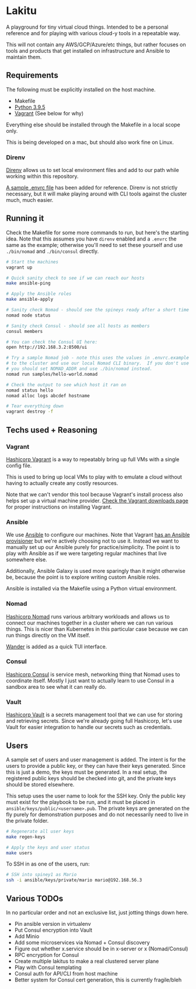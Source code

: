 # Lakitu

A playground for tiny virtual cloud things.  Intended to be a personal reference
and for playing with various cloud-y tools in a repeatable way.

This will not contain any AWS/GCP/Azure/etc things, but rather focuses on tools
and products that get installed on infrastructure and Ansible to maintain them.

## Requirements

The following must be explicitly installed on the host machine.

* Makefile
* [Python 3.9.5](https://github.com/pyenv/pyenv)
* [Vagrant](https://www.vagrantup.com/downloads) (See below for why)

Everything else should be installed through the Makefile in a local scope only.

This is being developed on a mac, but should also work fine on Linux.

### Direnv

[Direnv](https://github.com/direnv/direnv) allows us to set local environment
files and add to our path while working within this repository.

[A sample .envrc file](./envrc.example) has been added for reference.  Direnv
is not strictly necessary, but it will make playing around with CLI tools against
the cluster much, much easier.

## Running it

Check the Makefile for some more commands to run, but here's the starting idea.
Note that this assumes you have `direnv` enabled and a `.envrc` the same as
the example; otherwise you'll need to set these yourself and use `./bin/nomad`
and `./bin/consul` directly.

```bash
# Start the machines
vagrant up

# Quick sanity check to see if we can reach our hosts
make ansible-ping

# Apply the Ansible roles
make ansible-apply

# Sanity check Nomad - should see the spineys ready after a short time
nomad node status

# Sanity check Consul - should see all hosts as members
consul members

# You can check the Consul UI here:
open http://192.168.3.2:8500/ui

# Try a sample Nomad job - note this uses the values in .envrc.example to point
# to the cluster and use our local Nomad CLI binary.  If you don't use direnv,
# you should set NOMAD_ADDR and use ./bin/nomad instead.
nomad run samples/hello-world.nomad

# Check the output to see which host it ran on
nomad status hello
nomad alloc logs abcdef hostname

# Tear everything down
vagrant destroy -f
```

## Techs used + Reasoning

### Vagrant

[Hashicorp Vagrant](https://vagrantup.com) is a way to repeatably bring up full
VMs with a single config file.

This is used to bring up local VMs to play with to emulate a cloud without having
to actually create any costly resources.

Note that we can't vendor this tool because Vagrant's install process also helps
set up a virtual machine provider.  [Check the Vagrant downloads page](https://www.vagrantup.com/downloads)
for proper instructions on installing Vagrant.

### Ansible

We use [Ansible](https://ansible.com) to configure our machines.  Note that Vagrant
[has an Ansible provisioner](https://www.vagrantup.com/docs/provisioning/ansible)
but we're actively choosing not to use it.  Instead we want to manually set up
our Ansible purely for practice/simplicity.  The point is to play with Ansible
as if we were targeting regular machines that live somewhere else.

Additionally, Ansible Galaxy is used more sparingly than it might otherwise be,
because the point is to explore writing custom Ansible roles.

Ansible is installed via the Makefile using a Python virtual environment.

### Nomad

[Hashicorp Nomad](https://nomadproject.io) runs various arbitrary workloads
and allows us to connect our machines together in a cluster where we can run
various things.  This is nicer than Kubernetes in this particular case because
we can run things directly on the VM itself.

[Wander](https://github.com/robinovitch61/wander) is added as a quick TUI
interface.

### Consul

[Hashicorp Consul](https://www.consul.io) is service mesh, networking thing that
Nomad uses to coordinate itself.  Mostly I just want to actually learn to use
Consul in a sandbox area to see what it can really do.

### Vault

[Hashicorp Vault](https://www.vaultproject.io/) is a secrets management tool
that we can use for storing and retrieving secrets.  Since we're already going
full Hashicorp, let's use Vault for easier integration to handle our secrets
such as credentials.

## Users

A sample set of users and user management is added.  The intent is for the users
to provide a public key, or they can have their keys generated.  Since this is
just a demo, the keys must be generated.  In a real setup, the registered public
keys should be checked into git, and the private keys should be stored
elsewhere.

This setup uses the user name to look for the SSH key.  Only the public key must
exist for the playbook to be run, and it must be placed in
`ansible/keys/public/<username>.pub`.  The private keys are generated on the fly
purely for demonstration purposes and do not necessarily need to live in the
private folder.

```bash
# Regenerate all user keys
make regen-keys

# Apply the keys and user status
make users
```

To SSH in as one of the users, run:

```bash
# SSH into spiney1 as Mario
ssh -i ansible/keys/private/mario mario@192.168.56.3
```

## Various TODOs

In no particular order and not an exclusive list, just jotting things down here.

* Pin ansible version in virtualenv
* Put Consul encryption into Vault
* Add Minio
* Add some microservices via Nomad + Consul discovery
* Figure out whether x.service should be in x-server or x (Nomad/Consul)
* RPC encryption for Consul
* Create multiple lakitus to make a real clustered server plane
* Play with Consul templating
* Consul auth for API/CLI from host machine
* Better system for Consul cert generation, this is currently fragile/bleh

